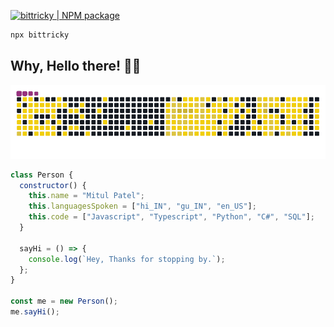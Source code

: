 [![bittricky | NPM package](https://img.shields.io/npm/v/bittricky.svg?style=for-the-badge&color=red)](https://www.npmjs.com/package/bittricky)

```bash
npx bittricky
```

## Why, Hello there! 👋🏽

<picture>
  <source media="(prefers-color-scheme: dark)" srcset="https://github.com/bittricky/bittricky/blob/output/github-snake-dark.svg" />
  <source media="(prefers-color-scheme: light)" srcset="https://github.com/bittricky/bittricky/blob/output/github-snake.svg" />
  <img alt="github-snake" src="https://github.com/bittricky/bittricky/blob/output/github-snake.gif" />
</picture>

```js
class Person {
  constructor() {
    this.name = "Mitul Patel";
    this.languagesSpoken = ["hi_IN", "gu_IN", "en_US"];
    this.code = ["Javascript", "Typescript", "Python", "C#", "SQL"];
  }

  sayHi = () => {
    console.log(`Hey, Thanks for stopping by.`);
  };
}

const me = new Person();
me.sayHi();
```
